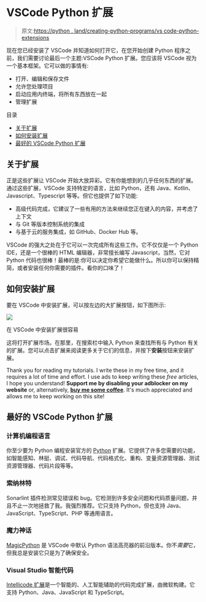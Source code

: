 # VSCode Python 扩展

> 原文:[https://python . land/creating-python-programs/vs code-python-extensions](https://python.land/creating-python-programs/vscode-python-extensions)

现在您已经安装了 VSCode 并知道如何打开它，在您开始创建 Python 程序之前，我们需要讨论最后一个主题:VSCode Python 扩展。您应该将 VSCode 视为一个基本框架。它可以做的事情有:

*   打开、编辑和保存文件
*   允许您处理项目
*   启动应用内终端，将所有东西放在一起
*   管理扩展

目录



*   [关于扩展](#About_Extensions "About Extensions")
*   [如何安装扩展](#How_to_install_extensions "How to install extensions")
*   [最好的 VSCode Python 扩展](#The_Best_VSCode_Python_Extensions "The Best VSCode Python Extensions")



## 关于扩展

正是这些扩展让 VSCode 开始大放异彩。它有你能想到的几乎任何东西的扩展。通过这些扩展，VSCode 支持特定的语言，比如 Python，还有 Java、Kotlin、Javascript、Typescript 等等。但它也提供了如下功能:

*   高级代码完成，它建议了一些有用的方法来继续您正在键入的内容，并考虑了上下文
*   与 Git 等版本控制系统的集成
*   与基于云的服务集成，如 GitHub、Docker Hub 等。

VSCode 的强大之处在于它可以一次完成所有这些工作。它不仅仅是一个 Python IDE，还是一个很棒的 HTML 编辑器，非常擅长编写 Javascript，当然，它对 Python 代码也很棒！最棒的是:你可以决定你希望它能做什么。所以你可以保持精简，或者安装任何你需要的插件。看你的口味了！

## 如何安装扩展

要在 VSCode 中安装扩展，可以按左边的大扩展按钮，如下图所示:

![](img/6a603805c1845b4b6454a657282d7f19.png)

在 VSCode 中安装扩展很容易

这将打开扩展市场。在那里，在搜索栏中输入 Python 来查找所有与 Python 有关的扩展。您可以点击扩展来阅读更多关于它们的信息，并按下**安装**按钮来安装扩展。

Thank you for reading my tutorials. I write these in my free time, and it requires a lot of time and effort. I use ads to keep writing these *free* articles, I hope you understand! **Support me by disabling your adblocker on my website** or, alternatively, **[buy me some coffee](https://www.buymeacoffee.com/pythonland)**. It's much appreciated and allows me to keep working on this site!

## 最好的 VSCode Python 扩展

### 计算机编程语言

你至少要为 Python 编程安装官方的 [Python](https://marketplace.visualstudio.com/items?itemName=ms-python.python) 扩展。它提供了许多您需要的功能，如智能感知、林挺、调试、代码导航、代码格式化、重构、变量资源管理器、测试资源管理器、代码片段等等。

### 索纳林特

Sonarlint 插件检测常见错误和 bug。它检测到许多安全问题和代码质量问题，并且不止一次地拯救了我。我强烈推荐。它只支持 Python，但也支持 Java、JavaScript、TypeScript、PHP 等通用语言。

### 魔力神话

[MagicPython](https://marketplace.visualstudio.com/items?itemName=magicstack.MagicPython) 是 VSCode 中默认 Python 语法高亮器的前沿版本。你不*需要*它，但我总是安装它只是为了确保安全。

### Visual Studio 智能代码

[Intellicode 扩展](https://visualstudio.microsoft.com/services/intellicode/)是一个智能的、人工智能辅助的代码完成扩展，由微软构建。它支持 Python、Java、JavaScript 和 TypeScript。